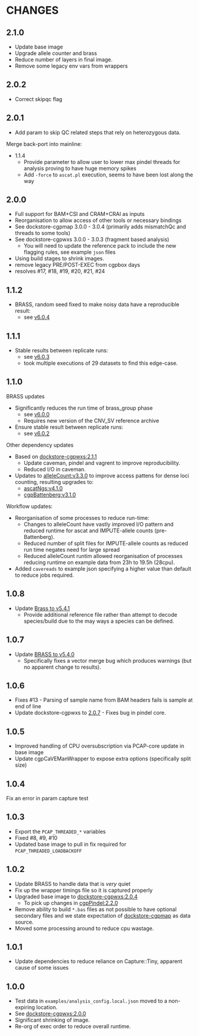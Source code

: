 # CHANGES

## 2.1.0

* Update base image
* Upgrade allele counter and brass
* Reduce number of layers in final image.
* Remove some legacy env vars from wrappers

## 2.0.2

* Correct skipqc flag

## 2.0.1

* Add param to skip QC related steps that rely on heterozygous data.

Merge back-port into mainline:

* 1.1.4
  * Provide parameter to allow user to lower max pindel threads for analysis proving to have huge memory spikes
  * Add `-force` to `ascat.pl` execution, seems to have been lost along the way

## 2.0.0

* Full support for BAM+CSI and CRAM+CRAI as inputs
* Reorganisation to allow access of other tools or necessary bindings
* See dockstore-cgpmap 3.0.0 - 3.0.4 (primarily adds mismatchQc and threads to some tools)
* See dockstore-cgpwxs 3.0.0 - 3.0.3 (fragment based analysis)
  * You will need to update the reference pack to include the new flagging rules, see example `json`
  files
* Using build stages to shrink images.
* remove legacy PRE/POST-EXEC from cgpbox days
* resolves #17, #18, #19, #20, #21, #24

## 1.1.2

* BRASS, random seed fixed to make noisy data have a reproducible result:
  * see [v6.0.4](https://github.com/cancerit/BRASS/releases/tag/v6.0.4)

## 1.1.1

* Stable results between replicate runs:
  * see [v6.0.3](https://github.com/cancerit/BRASS/releases/tag/v6.0.3)
  * took multiple executions of 29 datasets to find this edge-case.

## 1.1.0

BRASS updates

* Significantly reduces the run time of brass_group phase
  * see [v6.0.0](https://github.com/cancerit/BRASS/releases/tag/v6.0.0)
  * Requires new version of the CNV_SV reference archive
* Ensure stable result between replicate runs:
  * see [v6.0.2](https://github.com/cancerit/BRASS/releases/tag/v6.0.2)

Other dependency updates

* Based on [dockstore-cgpwxs:2.1.1](https://github.com/cancerit/dockstore-cgpwxs/releases/tag/2.1.1)
  * Update caveman, pindel and vagrent to improve reproducibility.
  * Reduced I/O in caveman.
* Updates to [alleleCount:v3.3.0](https://github.com/cancerit/alleleCount/releases/tag/v3.3.0) to improve access pattens for dense loci counting, resulting upgrades to:
  * [ascatNgs:v4.1.0](https://github.com/cancerit/ascatNgs/releases)
  * [cgpBattenberg:v3.1.0](https://github.com/cancerit/cgpBattenberg/releases/tag/v3.1.0)

Workflow updates:

* Reorganisation of some processes to reduce run-time:
  * Changes to alleleCount have vastly improved I/O pattern and reduced runtime for
ascat and IMPUTE-allele counts (pre-Battenberg).
  * Reduced number of split files for IMPUTE-allele counts as reduced run time negates need for large spread
  * Reduced alleleCount runtim allowed reorganisation of processes reducing runtime on example data from 23h to 19.5h (28cpu).
* Added `cavereads` to example json specifying a higher value than default to reduce jobs required.

## 1.0.8

* Update [Brass to v5.4.1](https://github.com/cancerit/BRASS/releases/tag/v5.4.1)
  * Provide additional reference file rather than attempt to decode species/build
  due to the may ways a species can be defined.

## 1.0.7

* Update [BRASS to v5.4.0](https://github.com/cancerit/BRASS/releases/tag/v5.4.0)
  * Specifically fixes a vector merge bug which produces warnings (but no apparent change to results).

## 1.0.6

* Fixes #13 - Parsing of sample name from BAM headers fails is sample at end of line
* Update dockstore-cgpwxs to [2.0.7](https://github.com/cancerit/dockstore-cgpwxs/releases/tag/2.0.7) - Fixes bug in pindel core.

## 1.0.5

* Improved handling of CPU oversubscription via PCAP-core update in base image
* Update cgpCaVEManWrapper to expose extra options (specifically split size)

## 1.0.4

Fix an error in param capture test

## 1.0.3

* Export the `PCAP_THREADED_*` variables
* Fixed #8, #9, #10
* Updated base image to pull in fix required for `PCAP_THREADED_LOADBACKOFF`

## 1.0.2

* Update BRASS to handle data that is _very_ quiet
* Fix up the wrapper timings file so it is captured properly
* Upgraded base image to [dockstore-cgpwxs:2.0.4](https://github.com/cancerit/dockstore-cgpwxs/releases/tag/2.0.4)
  * To pick up changes in [cgpPindel:2.2.0](https://github.com/cancerit/cgpPindel/releases/tag/v2.2.0)
* Remove ability to build `*.bas` files as not possible to have optional secondary files and we state expectation of [dockstore-cgpmap](https://github.com/cancerit/dockstore-cgpmap) as data source.
* Moved some processing around to reduce cpu wastage.

## 1.0.1

* Update dependencies to reduce reliance on Capture::Tiny, apparent cause of some issues

## 1.0.0

* Test data in `examples/analysis_config.local.json` moved to a non-expiring location.
* See [dockstore-cgpwxs:2.0.0](https://github.com/cancerit/dockstore-cgpwxs/releases/tag/2.0.0)
* Significant shrinking of image.
* Re-org of exec order to reduce overall runtime.
